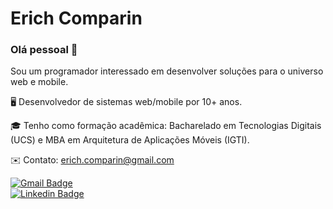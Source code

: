 
# Erich Comparin

### Olá pessoal 👋

Sou um programador interessado em desenvolver soluções para o universo web e mobile.

🖥️ Desenvolvedor de sistemas web/mobile por 10+ anos.

🎓 Tenho como formação acadêmica: Bacharelado em Tecnologias Digitais (UCS) e MBA em Arquitetura de Aplicações Móveis (IGTI).

✉️ Contato: erich.comparin@gmail.com

[![Gmail Badge](https://img.shields.io/badge/-erich.comparin@gmail.com-c14438?style=flat-square&logo=Gmail&logoColor=white&link=mailto:erich.comparin@gmail.com)](mailto:erich.comparin@gmail.com)<br />
[![Linkedin Badge](https://img.shields.io/badge/-Erich_Comparin-blue?style=flat-square&logo=Linkedin&logoColor=white&link=www.linkedin.com/in/erichcomparin)](http://www.linkedin.com/in/erichcomparin) 
